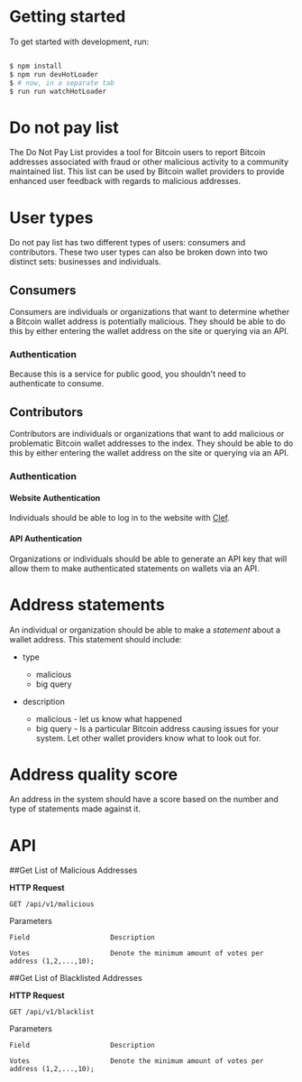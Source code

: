 # Getting started

To get started with development, run:

```bash

$ npm install
$ npm run devHotLoader
$ # now, in a separate tab
$ run run watchHotLoader

```

# Do not pay list

The Do Not Pay List provides a tool for Bitcoin users to report Bitcoin addresses associated with fraud or other malicious activity to a community maintained list. This list can be used by Bitcoin wallet providers to provide enhanced user feedback with regards to malicious addresses. 

# User types

Do not pay list has two different types of users: consumers and contributors. These two user types can also be broken down into two distinct sets: businesses and individuals.

## Consumers

Consumers are individuals or organizations that want to determine whether a Bitcoin wallet address is potentially malicious. They should be able to do this by either entering the wallet address on the site or querying via an API.

### Authentication

Because this is a service for public good, you shouldn't need to authenticate to consume. 

## Contributors

Contributors are individuals or organizations that want to add malicious or problematic Bitcoin wallet addresses to the index. They should be able to do this by either entering the wallet address on the site or querying via an API.

### Authentication

#### Website Authentication

Individuals should be able to log in to the website with [Clef](getclef.com).

#### API Authentication

Organizations or individuals should be able to generate an API key that will allow them to make authenticated statements on wallets via an API.

# Address statements

An individual or organization should be able to make a _statement_ about a wallet address. This statement should include:

* type
    - malicious
    - big query

* description
    - malicious - let us know what happened 
    - big query - Is a particular Bitcoin address causing issues for your system. Let other wallet providers know what to look out for.
    
# Address quality score

An address in the system should have a score based on the number and type of statements made against it.

# API

##Get List of Malicious Addresses

**HTTP Request**
```
GET /api/v1/malicious
```
Parameters

```
Field                    Description

Votes                    Denote the minimum amount of votes per address (1,2,...,10);
```

##Get List of Blacklisted Addresses

**HTTP Request**
```
GET /api/v1/blacklist
```

Parameters

```
Field                    Description

Votes                    Denote the minimum amount of votes per address (1,2,...,10);
```


